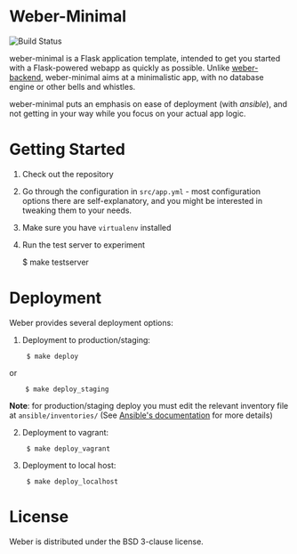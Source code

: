 Weber-Minimal
=============

![Build Status](https://secure.travis-ci.org/vmalloc/weber-minimal.png?branch=master ) 

weber-minimal is a Flask application template, intended to get you started with a Flask-powered webapp as quickly as possible. Unlike [weber-backend](https://github.com/vmalloc/weber-backend ), weber-minimal aims at a minimalistic app, with no database engine or other bells and whistles.

weber-minimal puts an emphasis on ease of deployment (with *ansible*), and not getting in your way while you focus on your actual app logic.

Getting Started
===============

1. Check out the repository
2. Go through the configuration in `src/app.yml` - most configuration options there are self-explanatory, and you might be interested in tweaking them to your needs.
3. Make sure you have `virtualenv` installed
4. Run the test server to experiment

	$ make testserver


Deployment
==========

Weber provides several deployment options:

1. Deployment to production/staging:

		$ make deploy

  or

		$ make deploy_staging

  **Note**: for production/staging deploy you must edit the relevant inventory file at ``ansible/inventories/`` (See [Ansible's documentation](http://www.ansibleworks.com/docs/intro_inventory.html ) for more details)

2. Deployment to vagrant:

		$ make deploy_vagrant

3. Deployment to local host:

		$ make deploy_localhost

License
=======

Weber is distributed under the BSD 3-clause license.
